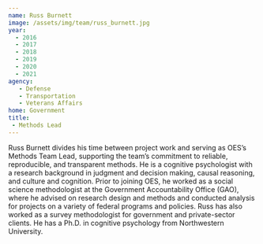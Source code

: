 ```yaml
---
name: Russ Burnett
image: /assets/img/team/russ_burnett.jpg
year:
  - 2016
  - 2017
  - 2018
  - 2019
  - 2020
  - 2021
agency:
   - Defense
   - Transportation
   - Veterans Affairs
home: Government
title: 
 - Methods Lead
---
```


Russ Burnett divides his time between project work and serving as OES’s Methods Team Lead, supporting the team’s commitment to reliable, reproducible, and transparent methods. He is a cognitive psychologist with a research background in judgment and decision making, causal reasoning, and culture and cognition. Prior to joining OES, he worked as a social science methodologist at the Government Accountability Office (GAO), where he advised on research design and methods and conducted analysis for projects on a variety of federal programs and policies. Russ has also worked as a survey methodologist for government and private-sector clients. He has a Ph.D. in cognitive psychology from Northwestern University. 
